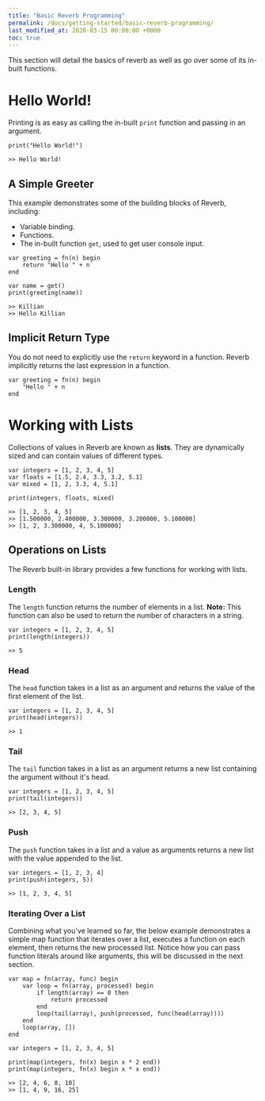```yaml
---
title: "Basic Reverb Programming"
permalink: /docs/getting-started/basic-reverb-programming/
last_modified_at: 2020-03-15 00:00:00 +0000
toc: true
---
```


This section will detail the basics of reverb as well as go over some of its in-built functions.

# Hello World!
Printing is as easy as calling the in-built `print` function and passing in an argument.

```
print("Hello World!")

>> Hello World!
```

## A Simple Greeter
This example demonstrates some of the building blocks of Reverb, including:
- Variable binding.
- Functions.
- The in-built function `get`, used to get user console input.

```
var greeting = fn(n) begin
    return "Hello " + n
end

var name = get()
print(greeting(name))

>> Killian
>> Hello Killian
```

## Implicit Return Type
You do not need to explicitly use the `return` keyword in a function. Reverb implicitly returns the last expression in a function.

```
var greeting = fn(n) begin
    "Hello " + n
end
```

# Working with Lists
Collections of values in Reverb are known as **lists**. They are dynamically sized and can contain values of different types.

```
var integers = [1, 2, 3, 4, 5]
var floats = [1.5, 2.4, 3.3, 3.2, 5.1]
var mixed = [1, 2, 3.3, 4, 5.1]

print(integers, floats, mixed)

>> [1, 2, 3, 4, 5]
>> [1.500000, 2.400000, 3.300000, 3.200000, 5.100000]
>> [1, 2, 3.300000, 4, 5.100000]
```

## Operations on Lists
The Reverb built-in library provides a few functions for working with lists.
### Length
The `length` function returns the number of elements in a list. **Note:** This function can also be used to return the number of characters in a string.

```
var integers = [1, 2, 3, 4, 5]
print(length(integers))

>> 5
```

### Head
The `head` function takes in a list as an argument and returns the value of the first element of the list.

```
var integers = [1, 2, 3, 4, 5]
print(head(integers))

>> 1
```

### Tail
The `tail` function takes in a list as an argument returns a new list containing the argument without it's head.

```
var integers = [1, 2, 3, 4, 5]
print(tail(integers))

>> [2, 3, 4, 5]
```

### Push
The `push` function takes in a list and a value as arguments returns a new list with the value appended to the list.

```
var integers = [1, 2, 3, 4]
print(push(integers, 5))

>> [1, 2, 3, 4, 5]
```

### Iterating Over a List
Combining what you've learned so far, the below example demonstrates a simple map function that iterates over a list, executes a function on each element, then returns the new processed list. Notice how you can pass function literals around like arguments, this will be discussed in the next section.

```
var map = fn(array, func) begin
    var loop = fn(array, processed) begin
        if length(array) == 0 then
            return processed
        end
        loop(tail(array), push(processed, func(head(array))))
    end
    loop(array, [])
end

var integers = [1, 2, 3, 4, 5]

print(map(integers, fn(x) begin x * 2 end))
print(map(integers, fn(x) begin x * x end))

>> [2, 4, 6, 8, 10]
>> [1, 4, 9, 16, 25]
```
